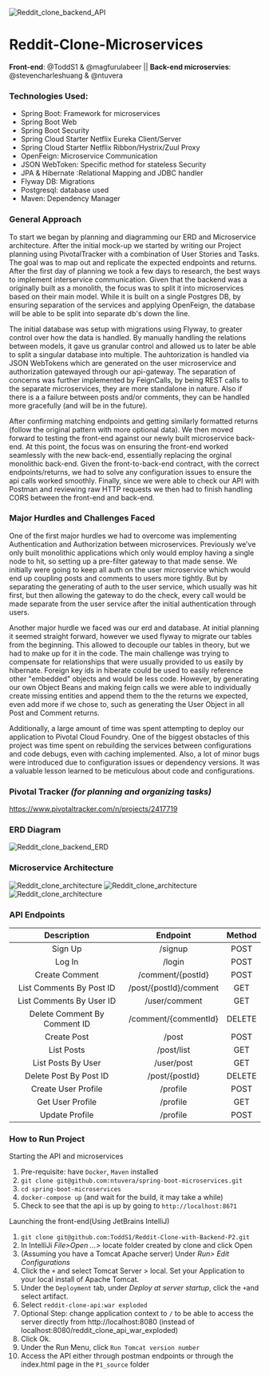 ![Reddit_clone_backend_API](./assets/FakeRedditLogo.png)
# Reddit-Clone-Microservices
**Front-end**: @ToddS1 & @magfurulabeer || **Back-end microservies**: @stevencharleshuang & @ntuvera


### Technologies Used:
- Spring Boot: Framework for microservices
- Spring Boot Web
- Spring Boot Security
- Spring Cloud Starter Netflix Eureka Client/Server
- Spring Cloud Starter Netflix Ribbon/Hystrix/Zuul Proxy
- OpenFeign:  Microservice Communication
- JSON WebToken: Specific method for stateless Security
- JPA & Hibernate :Relational Mapping and JDBC handler
- Flyway DB: Migrations
- Postgresql: database used
- Maven: Dependency Manager

### General Approach
To start we began by planning and diagramming our ERD and Microservice architecture.  After the initial mock-up we started by writing our Project planning using PivotalTracker with a combination of User Stories and Tasks.  The goal was to map out and replicate the expected endpoints and returns.  After the first day of planning we took a few days to research, the best ways to implement interservice communication.  Given that the backend was a originally built as a monolith, the focus was to split it into microservices based on their main model.  While it is built on a single Postgres DB, by ensuring separation of the services and applying OpenFeign, the database will be able to be split into separate db's down the line.  

The initial database was setup with migrations using Flyway, to greater control over how the data is handled.  By manually handling the relations between models, it gave us granular control and allowed us to later be able to split a singular database into multiple.  The auhtorization is handled via JSON WebTokens which are generated on the user microservice and authorization gatewayed through our api-gateway.  The separation of concerns was further implemented by FeignCalls, by being REST calls to the separate microservices, they are more standalone in nature.  Also if there is a a failure between posts and/or comments, they can be handled more gracefully (and will be in the future).

After confirming matching endpoints and getting similarly formatted returns (follow the original pattern with more optional data).  We then moved forward to testing the front-end against our newly built microservice back-end.  At this point, the focus was on ensuring the front-end worked seamlessly with the new back-end, essentially replacing the orginal monolithic back-end.  Given the front-to-back-end contract, with the correct endpoints/returns, we had to solve any configuration issues to ensure the api calls worked smoothly.  Finally, since we were able to check our API with Postman and reviewing raw HTTP requests we then had to finish handling CORS between the front-end and back-end.

### Major Hurdles and Challenges Faced
One of the first major hurdles we had to overcome was implementing Authentication and Authorization between microservices.  Previously we've only built monolithic applications which only would employ having a single node to hit, so setting up a pre-filter gateway to that made sense.  We initially were going to keep all auth on the user microservice which would end up coupling posts and comments to users more tightly.  But by separating the generating of auth to the user service, which usually was hit first, but then allowing the gateway to do the check, every call would be made separate from the user service after the initial authentication through users.

Another major hurdle we faced was our erd and database.  At initial planning it seemed straight forward, however we used flyway to migrate our tables from the beginning.  This allowed to decouple our tables in theory, but we had to make up for it in the code.  The main challenge was trying to compensate for relationships that were usually provided to us easily by hibernate.  Foreign key ids in hiberate could be used to easily reference other "embedded" objects and would be less code.  However, by generating our own Object Beans and making feign calls we were able to individually create missing entities and append them to the the returns we expected, even add more if we chose to, such as generating the User Object in all Post and Comment returns.

Additionally, a large amount of time was spent attempting to deploy our application to Pivotal Cloud Foundry. One of the biggest obstacles of this project was time spent on rebuilding the services between configurations and code debugs, even with caching implemented. Also, a lot of minor bugs were introduced due to configuration issues or dependency versions. It was a valuable lesson learned to be meticulous about code and configurations.


### Pivotal Tracker _(for planning and organizing tasks)_
https://www.pivotaltracker.com/n/projects/2417719

### ERD Diagram
<img src="./assets/P3-ERD.png" alt="Reddit_clone_backend_ERD" />

### Microservice Architecture
<img src="./assets/P3-Whiteboarding-00.jpg" alt="Reddit_clone_architecture" />
<img src="./assets/P3-Whiteboarding-01.jpg" alt="Reddit_clone_architecture" />
<img src="./assets/P3-Architecture.png" alt="Reddit_clone_architecture" />

### API Endpoints
|          Description         |        Endpoint        | Method |
|:----------------------------:|:----------------------:|:------:|
|            Sign Up           | /signup                |  POST  |
|            Log In            | /login                 |  POST  |
|        Create Comment        | /comment/{postId}      |  POST  |
|   List Comments By Post ID   | /post/{postId}/comment |   GET  |
|   List Comments By User ID   | /user/comment          |   GET  |
| Delete Comment By Comment ID | /comment/{commentId}   | DELETE |
|          Create Post         | /post                  |  POST  |
|          List Posts          | /post/list             |   GET  |
|      List Posts By User      | /user/post             |   GET  |
|    Delete Post By Post ID    | /post/{postId}         | DELETE |
|      Create User Profile     | /profile               |  POST  |
|       Get User Profile       | /profile               |   GET  |
|        Update Profile        | /profile               |  POST  |

### How to Run Project

Starting the API and microservices
1. Pre-requisite: have `Docker`, `Maven` installed
2. `git clone git@github.com:ntuvera/spring-boot-microservices.git`
3. `cd spring-boot-microservices`
4. `docker-compose up` (and wait for the build, it may take a while)
5. Check to see that the api is up by going to `http://localhost:8671`

Launching the front-end(Using JetBrains IntelliJ)
1. `git clone git@github.com:ToddS1/Reddit-Clone-with-Backend-P2.git`
2. In IntelliJi *File>Open ...>* locate folder created by clone and click Open
3. (Assuming you have a Tomcat Apache server) Under *Run> Edit Configurations* 
4. Click the `+` and select Tomcat Server > local.  Set your Application to your local install of Apache Tomcat.  
5. Under the `Deployment` tab, under _Deploy at server startup_, click the `+`and select artifact.
6. Select `reddit-clone-api:war exploded`
7. Optional Step: change application context to `/` to be able to access the server directly from http://localhost:8080 (instead of localhost:8080/reddit_clone_api_war_exploded)
8. Click Ok.  
9. Under the Run Menu, click `Run Tomcat version number`
10. Access the API either through postman endpoints or through the index.html page in the `P1_source` folder

